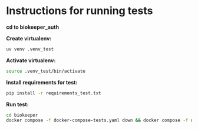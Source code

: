 # Instructions for running tests

**cd to biokeeper_auth**

**Create virtualenv:**
```sh
uv venv .venv_test
```

**Activate virtualenv:**
```sh
source .venv_test/bin/activate
```

**Install requirements for test:**
```sh
pip install -r requirements_test.txt
```

**Run test:**
```sh
cd biokeeper
docker compose -f docker-compose-tests.yaml down && docker compose -f docker-compose-tests.yaml up
```